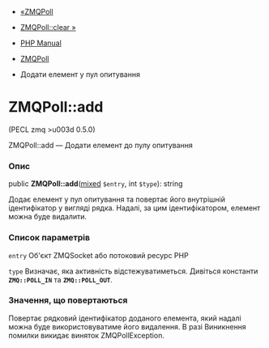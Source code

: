 - [«ZMQPoll](class.zmqpoll.md)
- [ZMQPoll::clear »](zmqpoll.clear.md)

- [PHP Manual](index.md)
- [ZMQPoll](class.zmqpoll.md)
- Додати елемент у пул опитування

# ZMQPoll::add

(PECL zmq \>u003d 0.5.0)

ZMQPoll::add — Додати елемент до пулу опитування

### Опис

public
**ZMQPoll::add**([mixed](language.types.declarations.md#language.types.declarations.mixed)
`$entry`, int `$type`): string

Додає елемент у пул опитування та повертає його внутрішній ідентифікатор
у вигляді рядка. Надалі, за цим ідентифікатором, елемент можна
буде видалити.

### Список параметрів

`entry`
Об'єкт ZMQSocket або потоковий ресурс PHP

`type`
Визначає, яка активність відстежуватиметься. Дивіться константи
**`ZMQ::POLL_IN`** та **`ZMQ::POLL_OUT`**.

### Значення, що повертаються

Повертає рядковий ідентифікатор доданого елемента, який
надалі можна буде використовуватиме його видалення. В разі
Виникнення помилки викидає виняток ZMQPollException.
